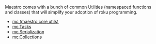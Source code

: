 Maestro comes with a bunch of common Utilities (namespaced functions and classes) that will simplify your adoption of roku programming.

- [mc (maestro core utils)](mc)
- [mc.Tasks](mc-tasks)
- [mc.Serialization](mc-utils-serialization)
- [mc.Collections](mc-utils-collections)